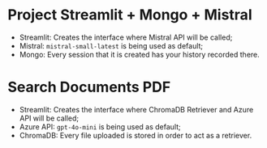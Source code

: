 # Project Streamlit + Mongo + Mistral
- Streamlit: Creates the interface where Mistral API will be called;
- Mistral: `mistral-small-latest` is being used as default;
- Mongo: Every session that it is created has your history recorded there.

# Search Documents PDF
- Streamlit: Creates the interface where ChromaDB Retriever and Azure API will be called;
- Azure API: `gpt-4o-mini` is being used as default;
- ChromaDB: Every file uploaded is stored in order to act as a retriever.